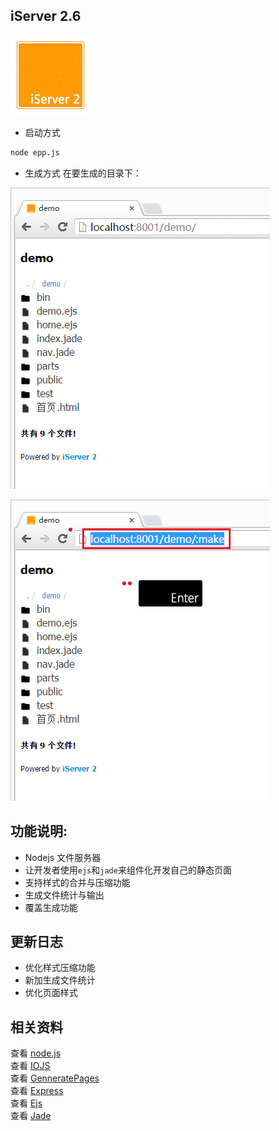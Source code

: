 ## iServer 2.6
![iServer 2](/bin/favicon.png 'Server 2.6')  


- 启动方式
```bash
node epp.js
```
- 生成方式
在要生成的目录下：

![make01](/Public/demo/demoImg/make01.jpg)
  
![make01](/Public/demo/demoImg/make02.jpg)  
 
## 功能说明:    
* Nodejs 文件服务器  
* 让开发者使用`ejs`和`jade`来组件化开发自己的静态页面     
* 支持样式的合并与压缩功能
* 生成文件统计与输出
* 覆盖生成功能    

## 更新日志
* 优化样式压缩功能  
* 新加生成文件统计  
* 优化页面样式   
  

## 相关资料  
查看 [node.js](https://nodejs.org/)  
查看 [IOJS](https://iojs.org/)  
查看 [GenneratePages](https://github.com/ektx/Node/tree/master/GenneratePages)  
查看 [Express](http://expressjs.com/)  
查看 [Ejs](http://ejs.co/)  
查看 [Jade](http://jade-lang.com/)  